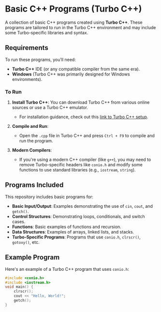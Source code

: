 # Basic C++ Programs (Turbo C++)
A collection of basic C++ programs created using **Turbo C++**. These programs are tailored to run in the Turbo C++ environment and may include some Turbo-specific libraries and syntax.
## Requirements

To run these programs, you’ll need:

- **Turbo C++** IDE (or any compatible compiler from the same era).
- **Windows** (Turbo C++ was primarily designed for Windows environments).
### To Run

1. **Install Turbo C++**: You can download Turbo C++ from various online sources or use a Turbo C++ emulator.
   - For installation guidance, check out this [link to Turbo C++ setup](https://turbo-c.net/turbo-c-download/).
   
2. **Compile and Run**:
   - Open the `.cpp` file in Turbo C++ and press `Ctrl + F9` to compile and run the program.

3. **Modern Compilers**:
   - If you're using a modern C++ compiler (like `g++`), you may need to remove Turbo-specific headers like `conio.h` and modify some functions to use standard libraries (e.g., `iostream`, `string`).

## Programs Included

This repository includes basic programs for:

- **Basic Input/Output**: Examples demonstrating the use of `cin`, `cout`, and `getch()`.
- **Control Structures**: Demonstrating loops, conditionals, and switch cases.
- **Functions**: Basic examples of functions and recursion.
- **Data Structures**: Examples of arrays, linked lists, and stacks.
- **Turbo-Specific Programs**: Programs that use `conio.h`, `clrscr()`, `gotoxy()`, etc.

## Example Program

Here's an example of a Turbo C++ program that uses `conio.h`:

```cpp
#include <conio.h>
#include <iostream.h>
void main() {
    clrscr();
    cout << "Hello, World!";
    getch();
}
